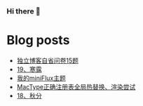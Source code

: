 ### Hi there 👋

<!--
**rebron1900/rebron1900** is a ✨ _special_ ✨ repository because its `README.md` (this file) appears on your GitHub profile.

Here are some ideas to get you started:

- 🔭 I’m currently working on ...
- 🌱 I’m currently learning ...
- 👯 I’m looking to collaborate on ...
- 🤔 I’m looking for help with ...
- 💬 Ask me about ...
- 📫 How to reach me: ...
- 😄 Pronouns: ...
- ⚡ Fun fact: ...
-->



# Blog posts
<!-- BLOG-POST-LIST:START -->
- [独立博客自省问卷15题](https://1900.live/du-li-bo-ke-zi-sheng-wen-juan-15ti/)
- [19、寒露](https://1900.live/19-han-lu/)
- [我的miniFlux主题](https://1900.live/wo-de-minifluxzhu-ti/)
- [MacType正确注册表全局热替换、渲染尝试](https://1900.live/mactypezheng-que-quan-ju-re-ti-huan-xuan-ran-2/)
- [18、秋分](https://1900.live/18-qiu-fen/)
<!-- BLOG-POST-LIST:END -->
